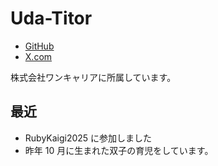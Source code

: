 # Uda-Titor

- [GitHub](https://github.com/Uda-Titor)
- [X.com](https://x.com/Ryoheiengineer)

株式会社ワンキャリアに所属しています。

## 最近

- RubyKaigi2025 に参加しました
- 昨年 10 月に生まれた双子の育児をしています。
